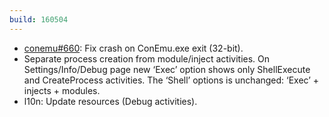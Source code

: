 ```yaml
---
build: 160504
---
```


* [conemu#660](https://github.com/Maximus5/ConEmu/issues/660): Fix crash on ConEmu.exe exit (32-bit).
* Separate process creation from module/inject activities.
  On Settings/Info/Debug page new ‘Exec’ option shows only
  ShellExecute and CreateProcess activities.
  The ‘Shell’ options is unchanged: ‘Exec’ + injects + modules.
* l10n: Update resources (Debug activities).
